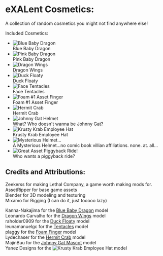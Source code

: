 # eXALent Cosmetics:

A collection of random cosmetics you might not find anywhere else!

Included Cosmetics:
- ![Blue Baby Dragon](https://github.com/neoaikon2/eXALentCosmetics/blob/master/BepInEx/plugins/icons/BlueBabyDragonIcon.png)  
Blue Baby Dragon
- ![Pink Baby Dragon](https://github.com/neoaikon2/eXALentCosmetics/blob/master/BepInEx/plugins/icons/PinkBabyDragonIcon.png)  
Pink Baby Dragon
- ![Dragon Wings](https://github.com/neoaikon2/eXALentCosmetics/blob/master/BepInEx/plugins/icons/DragonWingsIcon.png)  
Dragon Wings
- ![Duck Floaty](https://github.com/neoaikon2/eXALentCosmetics/blob/master/BepInEx/plugins/icons/DuckFloatyIcon.png)  
Duck Floaty
- ![Face Tentacles](https://github.com/neoaikon2/eXALentCosmetics/blob/master/BepInEx/plugins/icons/FaceTentacles.png)  
Face Tentacles
- ![Foam #1 Asset Finger](https://github.com/neoaikon2/eXALentCosmetics/blob/master/BepInEx/plugins/icons/FoamFingerIcon.png)  
Foam #1 Asset Finger
- ![Hermit Crab](https://github.com/neoaikon2/eXALentCosmetics/blob/master/BepInEx/plugins/icons/HermitCrabIcon.png)  
Hermit Crab
- ![Johnny Gat Helmet](https://github.com/neoaikon2/eXALentCosmetics/blob/master/BepInEx/plugins/icons/JohnnyGatHeadIcon.png)  
What? Who doesn't wanna be Johnny Gat?
- ![Krusty Krab Employee Hat](https://github.com/neoaikon2/eXALentCosmetics/blob/master/BepInEx/plugins/icons/KrustyKrabHatIcon.png)  
Krusty Krab Employee Hat
- ![Mysterious Helmet...](https://github.com/neoaikon2/eXALentCosmetics/blob/master/BepInEx/plugins/icons/MysteriousHelmetIcon.png)  
A Mysterious Helmet...no comic book villian affiliations. none. at. all...
- ![Great Asset Piggyback Ride!](https://github.com/neoaikon2/eXALentCosmetics/blob/master/BepInEx/plugins/icons/PiggyBackRideIcon.png)  
Who wants a piggyback ride?

## Credits and Attributions:

Zeekerss for making Lethal Company, a game worth making mods for.  
AssetRipper for base game assets  
Blender for 3D modeling and texturing  
Mixamo for Rigging (I can do it, just tooooo lazy)

Kanna-Nakajima for the [Blue Baby Dragon](https://sketchfab.com/3d-models/baby-dragon-8ebffa958b6247d09b0c40f33f03bbae) model  
Leonardo Carvalho for the [Dragon Wings](https://sketchfab.com/3d-models/demon-wings-11-low-poly-animated-8ef7580f1f1a48c488a8bbcf61067bc5) model  
raholder0909 for the [Duck Floaty](https://sketchfab.com/3d-models/duck-floaty-1467f79dc22e46c49e68a688865e9f70) model  
leunamanuelgc for the [Tentacles](https://sketchfab.com/3d-models/tentacle-007847ced64b4a3dabcbab6c40da6097) model  
plaggy for the [Foam Finger](https://sketchfab.com/3d-models/cc0-foam-finger-e6bd2d2a8bf24d13947941cdc4a56f32) model  
Lydechaser for the [Hermit Crab](https://sketchfab.com/3d-models/hermitcrab-d2d44a881fa446d588bd032758ac0082) model  
MajinBuu for the [Johnny Gat Mascot](https://www.models-resource.com/pc_computer/saintsrowthethird/model/13242/) model  
Yanez Designs for the ![Krusty Krab Employee Hat](https://sketchfab.com/3d-models/krusty-krab-employee-hat-spongebob-8d0e167b2eef4c9d8b99bfd4823d9329) model